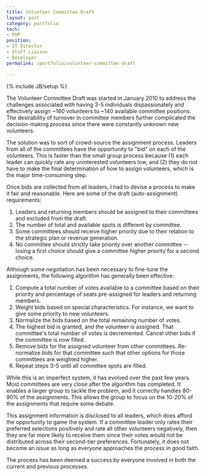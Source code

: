 ```yaml
---
title: Volunteer Committee Draft
layout: post
category: portfolio
tech:
- PHP
position:
- IT Director
- Staff Liaison
- Developer
permalink: /portfolio/volunteer-committee-draft

---
```

{% include JB/setup %}
<div id="node-170" class="node node-portfolio node-promoted">
  <div class="content clearfix">
    <div class="field field-name-body field-type-text-with-summary field-label-hidden"><div class="field-items"><div class="field-item even"><p>The Volunteer Committee Draft was started in January 2010 to address the challenges associated with having 3-5 individuals dispassionately and effectively assign ~160 volunteers to ~140 available committee positions. The desirability of turnover in committee members further complicated the decision-making process since there were constantly unknown new volunteers.</p>
<p>The solution was to sort of crowd-source the assignment process. Leaders from all of the committees have the opportunity to "bid" on each of the volunteers. This is faster than the small group process because (1) each leader can quickly rate any uninterested volunteers low, and (2) they do not have to make the final determination of how to assign volunteers, which is the major time-consuming step.</p>
<p>Once bids are collected from all leaders, I had to devise a process to make it fair and reasonable. Here are some of the draft (auto-assignment) requirements:</p>
<ol><li>
		Leaders and returning members should be assigned to their committees and excluded from the draft.</li>
	<li>
		The number of total and available spots is different by committee.</li>
	<li>
		Some committees should receive higher priority due to their relation to the strategic plan or revenue generation.</li>
	<li>
		No committee should strictly take priority over another committee -- losing a first choice should give a committee higher priority for a second choice.</li>
</ol><p>Although some negotiation has been necessary to fine-tune the assignments, the following algorithm has generally been effective:</p>
<ol><li>
		Compute a total number of votes available to a committee based on their priority and percentage of seats pre-assigned for leaders and returning members.</li>
	<li>
		Weight bids based on special characteristics. For instance, we want to give some priority to new volunteers.</li>
	<li>
		Normalize the bids based on the total remaining number of votes.</li>
	<li>
		The highest bid is granted, and the volunteer is assigned. That committee's total number of votes is decremented. Cancel other bids if the committee is now filled.</li>
	<li>
		Remove bids for the assigned volunteer from other committees. Re-normalize bids for that committee such that other options for those committees are weighted higher.</li>
	<li>
		Repeat steps 3-5 until all committee spots are filled.</li>
</ol><p>While this is an imperfect system, it has evolved over the past few years. Most committees are very close after the algorithm has completed. It enables a larger group to tackle the problem, and it correctly handles 80-90% of the assignments. This allows the group to focus on the 10-20% of the assignments that require some debate.</p>
<p>This assignment information is disclosed to all leaders, which does afford the opportunity to game the system. If a committee leader only rates their preferred selections positively and rate all other volunteers negatively, then they are far more likely to receive them since their votes would not be distributed across their second-tier preferences. Fortunately, it does not become an issue as long as everyone approaches the process in good faith.</p>
<p>The process has been deemed a success by everyone involved in both the current and previous processes.</p>
</div></div></div>  </div>
</div>
